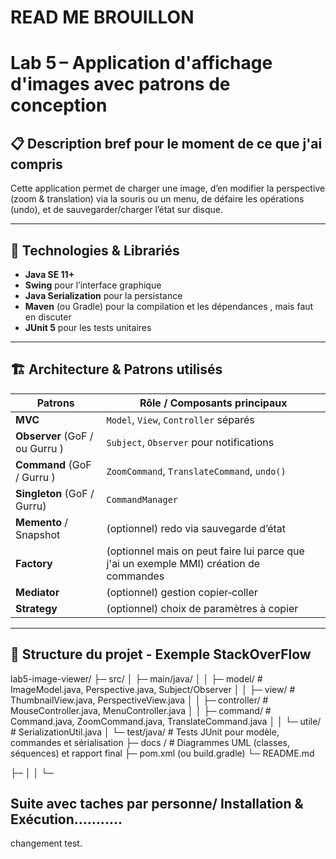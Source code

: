 # READ ME BROUILLON
# Lab 5 – Application d'affichage d'images avec patrons de conception

##  📋  Description bref pour le moment de ce que j'ai compris 
Cette application permet de charger une image, d’en modifier la perspective (zoom & translation) via la souris ou un menu,  de défaire les opérations (undo), et de sauvegarder/charger l’état sur disque.

---

##  🚀   Technologies & Librariés
- **Java SE 11+**  
- **Swing** pour l’interface graphique  
- **Java Serialization** pour la persistance  
- **Maven** (ou Gradle) pour la compilation et les dépendances , mais faut en discuter
- **JUnit 5** pour les tests unitaires  

---

##  🏗  Architecture & Patrons utilisés
| Patrons                  | Rôle / Composants principaux               |
|--------------------------|---------------------------------------------|
| **MVC**                  | `Model`, `View`, `Controller` séparés       |
| **Observer** (GoF / ou Gurru )       | `Subject`, `Observer` pour notifications    |
| **Command** (GoF / Gurru )        | `ZoomCommand`, `TranslateCommand`, `undo()`|
| **Singleton** (GoF / Gurru)      | `CommandManager`                            |
| **Memento** / Snapshot   | (optionnel) redo via sauvegarde d’état      |
| **Factory**              | (optionnel mais on peut faire lui parce que j'ai un exemple MMI) création de commandes           |
| **Mediator**             | (optionnel) gestion copier‑coller           |
| **Strategy**             | (optionnel) choix de paramètres à copier    |

---

##  📁  Structure du projet - Exemple StackOverFlow

lab5-image-viewer/
├─ src/
│  ├─ main/java/
│  │  ├─ model/           # ImageModel.java, Perspective.java, Subject/Observer
│  │  ├─ view/            # ThumbnailView.java, PerspectiveView.java
│  │  ├─ controller/      # MouseController.java, MenuController.java
│  │  ├─ command/         # Command.java, ZoomCommand.java, TranslateCommand.java
│  │  └─ utile/            # SerializationUtil.java
│  └─ test/java/          # Tests JUnit pour modèle, commandes et sérialisation
├─ docs /                  # Diagrammes UML (classes, séquences) et rapport final
├─ pom.xml (ou build.gradle)
└─ README.md  

├─
│  │
└─


## Suite avec taches par personne/ Installation & Exécution...........

changement test.